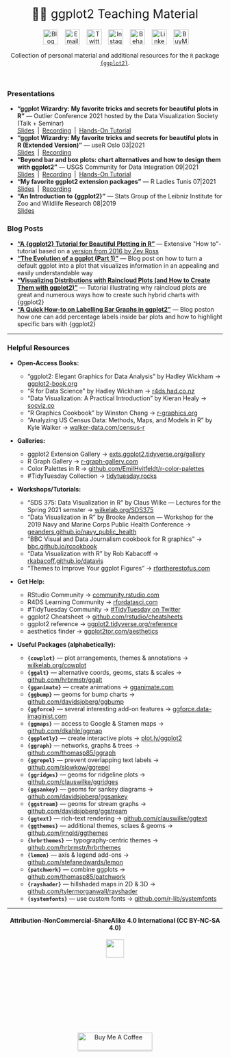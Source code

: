 <h1 style="font-weight:normal" align="center">
  &nbsp;👨‍🏫  ggplot2 Teaching Material&nbsp;
</h1>

<div align="center">

&nbsp;&nbsp;&nbsp;
<a href="https://www-cedricscherer.com"><img border="0" alt="Blog" src="https://assets.dryicons.com/uploads/icon/svg/4926/home.svg" width="35" height="35"></a>&nbsp;&nbsp;&nbsp;
<a href="mailto:info@data-vizard.com"><img border="0" alt="Email" src="https://assets.dryicons.com/uploads/icon/svg/8009/02dc3a5c-6504-4347-85fb-3f510cfecc45.svg" width="35" height="35"></a>&nbsp;&nbsp;&nbsp;
<a href="https://twitter.com/CedScherer"><img border="0" alt="Twitter" src="https://assets.dryicons.com/uploads/icon/svg/8385/c23f7ffc-ca8d-4246-8978-ce9f6d5bcc99.svg" width="35" height="35"></a>&nbsp;&nbsp;&nbsp; 
<a href="https://www.instagram.com/cedscherer/"><img border="0" alt="Instagram" src="https://assets.dryicons.com/uploads/icon/svg/8330/62263227-bb78-4b42-a9a9-e222e0cc7b97.svg" width="35" height="35"></a>&nbsp;&nbsp;&nbsp;
<a href="https://www.behance.net/cedscherer"><img border="0" alt="Behance" src="https://assets.dryicons.com/uploads/icon/svg/8264/04073ce3-5b98-4f32-88d3-82b2ef828066.svg" width="35" height="35"></a>&nbsp;&nbsp;&nbsp;
<a href="https://www.linkedin.com/in/cedricpscherer/"><img border="0" alt="LinkedIn" src="https://assets.dryicons.com/uploads/icon/svg/8337/a347cd89-1662-4421-be90-58e5e8004eae.svg" width="35" height="35"></a>&nbsp;&nbsp;&nbsp;
<a href="https://www.buymeacoffee.com/z3tt"><img border="0" alt="BuyMeACoffee" src="https://www.buymeacoffee.com/assets/img/guidelines/logo-mark-3.svg" width="35" height="35"></a>&nbsp;&nbsp;&nbsp;

Collection of personal material and additional resources for the `R` package [`{ggplot2}`](https://ggplot2.tidyverse.org/).

</div>
<br>

### Presentations

+ **“ggplot Wizardry: My favorite tricks and secrets for beautiful plots in R”** — Outlier Conference 2021 hosted by the Data Visualization Society (Talk + Seminar)<br>
[Slides](https://www.cedricscherer.com/slides/OutlierConf2021_ggplot-wizardry.pdf)&ensp;|&ensp;[Recording](https://youtu.be/7UjA_5gNvdw)&ensp;|&ensp;[Hands-On Tutorial](https://z3tt.github.io/OutlierConf2021/)
+ **“ggplot Wizardry: My favorite tricks and secrets for beautiful plots in R (Extended Version)”** — useR Oslo 03|2021<br>
[Slides](https://www.cedricscherer.com/slides/useR-2021_ggplot-wizardry-extended.pdf)&ensp;|&ensp;[Recording](https://www.youtube.com/watch?v=5KHvEXYtnOo)
+ **“Beyond bar and box plots: chart alternatives and how to design them with ggplot2”** — USGS Community for Data Integration 09|2021<br>
[Slides](https://www.cedricscherer.com/slides/USGS-2021-beyond-bar-and-box-plots.pdf)&ensp;|&ensp;[Recording](https://www.youtube.com/watch?v=WBA04fjTVU0)&ensp;|&ensp;[Hands-On Tutorial](https://z3tt.github.io/beyond-bar-and-box-plots)
+ **“My favorite ggplot2 extension packages”** — R Ladies Tunis 07|2021<br>
 [Slides](https://www.cedricscherer.com/slides/RLadiesTunis-2021-favorite-ggplot-extensions.pdf)&ensp;|&ensp;[Recording](https://youtu.be/8ikFe82Mb1I)
+ **“An Introduction to {ggplot2}”** — Stats Group of the Leibniz Institute for Zoo and Wildlife Research 08|2019<br>
[Slides](https://cedricscherer.netlify.com/slides/2019-08-28-intro-ggplot-statsizw#1)

### Blog Posts
+ [**“A {ggplot2} Tutorial for Beautiful Plotting in R”**](https://cedricscherer.netlify.app/2019/08/05/a-ggplot2-tutorial-for-beautiful-plotting-in-r/) — Extensive "How to"-tutorial based on a [version from 2016 by Zev Ross](http://zevross.com/blog/2014/08/04/beautiful-plotting-in-r-a-ggplot2-cheatsheet-3/)
+ [**“The Evolution of a ggplot (Part 1)”**](https://cedricscherer.netlify.app/2019/05/17/the-evolution-of-a-ggplot-ep.-1/) — Blog post on how to turn a default ggplot into a plot that visualizes information in an appealing and easily understandable way
+ [**“Visualizing Distributions with Raincloud Plots (and How to Create Them with ggplot2)”**](https://www.cedricscherer.com/2021/06/06/visualizing-distributions-with-raincloud-plots-and-how-to-create-them-with-ggplot2/) — Tutorial illustrating why raincloud plots are great and numerous ways how to create such hybrid charts with {ggplot2}
+ [**“A Quick How-to on Labelling Bar Graphs in ggplot2”**](https://www.cedricscherer.com/2021/07/05/a-quick-how-to-on-labelling-bar-graphs-in-ggplot2/) — Blog poston how one can add percentage labels inside bar plots and how to highlight specific bars with {ggplot2}


***


### Helpful Resources
 
* **Open-Access Books:**
  + “ggplot2: Elegant Graphics for Data Analysis” by Hadley Wickham  →  [ggplot2-book.org](https://ggplot2-book.org/)
  + “R for Data Science” by Hadley Wickham  →  [r4ds.had.co.nz](https://r4ds.had.co.nz/)
  + “Data Visualization: A Practical Introduction” by Kieran Healy  →  [socviz.co](https://socviz.co/)
  + “R Graphics Cookbook” by Winston Chang  →  [r-graphics.org](https://r-graphics.org/)
  + “Analyzing US Census Data: Methods, Maps, and Models in R” by Kyle Walker  →  [walker-data.com/census-r](https://walker-data.com/census-r/)


* **Galleries:**
  + ggplot2 Extension Gallery  →  [exts.ggplot2.tidyverse.org/gallery](https://exts.ggplot2.tidyverse.org/gallery/)
  + R Graph Gallery  →  [r-graph-gallery.com](https://www.r-graph-gallery.com/)
  + Color Palettes in R  →  [github.com/EmilHvitfeldt/r-color-palettes](https://github.com/EmilHvitfeldt/r-color-palettes/)
  + &#35;TidyTuesday Collection  →  [tidytuesday.rocks](http://tidytuesday.rocks/)


* **Workshops/Tutorials:**
  + “SDS 375: Data Visualization in R” by Claus Wilke — Lectures for the Spring 2021 semster  →  [wilkelab.org/SDS375](https://wilkelab.org/SDS375/)
  + “Data Visualization in R” by Brooke Anderson — Workshop for the 2019 Navy and Marine Corps Public Health Conference →  [geanders.github.io/navy_public_health](https://geanders.github.io/navy_public_health/index.html#prerequisites)
  + “BBC Visual and Data Journalism cookbook for R graphics”  →  [bbc.github.io/rcookbook](https://bbc.github.io/rcookbook/)
  + “Data Visualization with R” by Rob Kabacoff  →  [rkabacoff.github.io/datavis](https://rkabacoff.github.io/datavis/)
  + “Themes to Improve Your ggplot Figures”  →  [rfortherestofus.com](https://rfortherestofus.com/2019/08/themes-to-improve-your-ggplot-figures/)


* **Get Help:**
  + RStudio Community  →  [community.rstudio.com](wwww.community.rstudio.com)
  + R4DS Learning Community  →  [rfordatasci.com](https://www.rfordatasci.com)
  + &#35;TidyTuesday Community  →  [#TidyTuesday on Twitter](https://twitter.com/hashtag/tidytuesday?lang=en)
  + ggplot2 Cheatsheet  →  [github.com/rstudio/cheatsheets](https://github.com/rstudio/cheatsheets/blob/master/data-visualization-2.1.pdf)
  + ggplot2 reference  →  [ggplot2.tidyverse.org/reference](https://ggplot2.tidyverse.org/reference/)
  + aesthetics finder  →  [ggplot2tor.com/aesthetics](https://ggplot2tor.com/aesthetics/)


* **Useful Packages (alphabetically):**
  + **`{cowplot}`** — plot arrangements, themes & annotations  →  [wilkelab.org/cowplot](https://wilkelab.org/cowplot/articles/introduction.html)
  + **`{ggalt}`** — alternative coords, geoms, stats & scales  →  [github.com/hrbrmstr/ggalt](https://github.com/hrbrmstr/ggalt)
  + **`{gganimate}`** — create animations  →  [gganimate.com](https://gganimate.com/)
  + **`{ggbump}`** — geoms for bump charts  →  [github.com/davidsjoberg/ggbump](https://github.com/davidsjoberg/ggbump)
  + **`{ggforce}`** — several interesting add-on features   →  [ggforce.data-imaginist.com](https://ggforce.data-imaginist.com/)
  + **`{ggmaps}`** — access to Google & Stamen maps  →  [github.com/dkahle/ggmap](https://github.com/dkahle/ggmap)
  + **`{ggplotly}`** — create interactive plots  →  [plot.ly/ggplot2](https://plot.ly/ggplot2/)
  + **`{ggraph}`** — networks, graphs & trees  →  [github.com/thomasp85/ggraph](https://github.com/thomasp85/ggraph)
  + **`{ggrepel}`** — prevent overlapping text labels  →  [github.com/slowkow/ggrepel](https://github.com/slowkow/ggrepel)
  + **`{ggridges}`** — geoms for ridgeline plots  →  [github.com/clauswilke/ggridges](https://github.com/clauswilke/ggridges)
  + **`{ggsankey}`** — geoms for sankey diagrams  →  [github.com/davidsjoberg/ggsankey](https://github.com/davidsjoberg/ggsankey)
  + **`{ggstream}`** — geoms for stream graphs  →  [github.com/davidsjoberg/ggstream](https://github.com/davidsjoberg/ggstream)
  + **`{ggtext}`** — rich-text rendering  →  [github.com/clauswilke/ggtext](https://github.com/clauswilke/ggtext)
  + **`{ggthemes}`** —  additional themes, sclaes & geoms →  [github.com/jrnold/ggthemes](https://github.com/jrnold/ggthemes)
  + **`{hrbrthemes}`** — typography-centric themes  →  [github.com/hrbrmstr/hrbrthemes](https://github.com/hrbrmstr/hrbrthemes)
  + **`{lemon}`** — axis & legend add-ons  →  [github.com/stefanedwards/lemon](https://github.com/stefanedwards/lemon)
  + **`{patchwork}`** — combine ggplots  →  [github.com/thomasp85/patchwork](https://github.com/thomasp85/patchwork)
  + **`{rayshader}`** — hillshaded maps in 2D & 3D  →  [github.com/tylermorganwall/rayshader](https://github.com/tylermorganwall/rayshader)
  + **`{systemfonts}`** — use custom fonts  →  [github.com/r-lib/systemfonts](https://github.com/r-lib/systemfonts)

***

<div align="center">
  <h4>Attribution-NonCommercial-ShareAlike 4.0 International (CC BY-NC-SA 4.0)</h4>
<div style="width:300px; height:200px">
<img src=https://camo.githubusercontent.com/00f7814990f36f84c5ea74cba887385d8a2f36be/68747470733a2f2f646f63732e636c6f7564706f7373652e636f6d2f696d616765732f63632d62792d6e632d73612e706e67 alt="" height="42">
</div>
  <br>
  <a href="https://www.buymeacoffee.com/z3tt" target="_blank"><img src="https://www.buymeacoffee.com/assets/img/guidelines/download-assets-sm-1.svg" alt="Buy Me A Coffee" style="height: 41px !important;width: 174px !important;box-shadow: 0px 3px 2px 0px rgba(190, 190, 190, 0.5) !important;-webkit-box-shadow: 0px 3px 2px 0px rgba(190, 190, 190, 0.5) !important;" ></a>
  <br><br>
</div>
